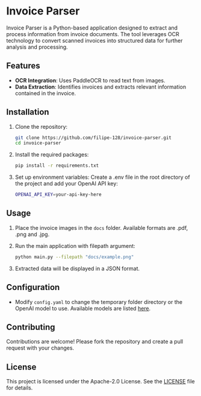 # Invoice Parser

Invoice Parser is a Python-based application designed to extract and process information from invoice documents. The tool leverages OCR technology to convert scanned invoices into structured data for further analysis and processing.

## Features

- **OCR Integration**: Uses PaddleOCR to read text from images.
- **Data Extraction**: Identifies invoices and extracts relevant information contained in the invoice.

## Installation

1. Clone the repository:
   ```sh
   git clone https://github.com/filipe-128/invoice-parser.git
   cd invoice-parser
   ```

2. Install the required packages:
   ```sh
   pip install -r requirements.txt
   ```

3. Set up environment variables:
Create a .env file in the root directory of the project and add your OpenAI API key:
   ```sh
   OPENAI_API_KEY=your-api-key-here
   ```

## Usage

1. Place the invoice images in the `docs` folder. Available formats are .pdf, .png and .jpg.

2. Run the main application with filepath argument:
   ```sh
   python main.py --filepath "docs/example.png"
   ```

3. Extracted data will be displayed in a JSON format.

## Configuration

- Modify `config.yaml` to change the temporary folder directory or the OpenAI model to use. Available models are listed [here](https://platform.openai.com/docs/models).

## Contributing

Contributions are welcome! Please fork the repository and create a pull request with your changes.

## License

This project is licensed under the Apache-2.0 License. See the [LICENSE](LICENSE) file for details.
